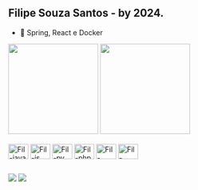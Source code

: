 ## Filipe Souza Santos - by 2024.

<!--
**developerfilipe/developerfilipe** is a ✨ _special_ ✨ repository because its `README.md` (this file) appears on your GitHub profile.

Here are some ideas to get you started:

- 🔭 I’m currently working on ...
- 🌱 I’m currently learning ...
- 👯 I’m looking to collaborate on ...
- 🤔 I’m looking for help with ...
- 💬 Ask me about ...
- 📫 How to reach me: ...
- 😄 Pronouns: ...
- ⚡ Fun fact: ...
-->
- 🌱 Spring, React e Docker
<!--Graficos https://github-readme-stats.vercel.app/api?username=anuraghazra&theme=dark&show_icons=true-->
<div>
  <img height="180" src="https://github-readme-stats.vercel.app/api?username=developerfilipe&theme=aura&show_icons=trueinclude">
  <img height="180" src="https://github-readme-stats.vercel.app/api/top-langs?username=developerfilipe&layout=compact&langs_count=16&theme=aura">
</div>
<!--imagens dos icones: https://devicon.dev/-->
<div style="display: inline_block"><br/>
  <img align="center" alt="Fil-java" height="30" width="40" src="https://cdn.jsdelivr.net/gh/devicons/devicon@latest/icons/java/java-original.svg" />
  <img align="center" alt="Fil-js" height="30" width="40"  src="https://cdn.jsdelivr.net/gh/devicons/devicon@latest/icons/javascript/javascript-plain.svg" />
  <img align="center" alt="Fil-py" height="30" width="40"  src="https://cdn.jsdelivr.net/gh/devicons/devicon@latest/icons/python/python-plain-wordmark.svg" />
  <img align="center" alt="Fil-php" height="30" width="40" src="https://cdn.jsdelivr.net/gh/devicons/devicon@latest/icons/php/php-original.svg" />
  <img align="center" alt="Fil-tomcat" height="30" width="40" src="https://cdn.jsdelivr.net/gh/devicons/devicon@latest/icons/tomcat/tomcat-original-wordmark.svg" />
  <img align="center" alt="Fil-docker" height="30" width="40"  src="https://cdn.jsdelivr.net/gh/devicons/devicon@latest/icons/docker/docker-original-wordmark.svg" />
  

</div>


##
<!--imagens dos icones: https://dev.to/envoy_/150-badges-for-github-pnk-->
<div>
  <a href="mailto:souzasantos101@gmail.com"> <img src="https://img.shields.io/badge/Gmail-D14836?style=for-the-badge&logo=gmail&logoColor=white" target="_blank"></a>
  <a href="https://www.linkedin.com/in/filipe-souza-santos25/" target="_blank"> <img src="https://img.shields.io/badge/LinkedIn-0077B5?style=for-the-badge&logo=linkedin&logoColor=white" target="_blank"></a>
</div>
